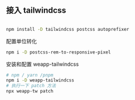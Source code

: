 

## 接入 tailwindcss

```bash

npm install -D tailwindcss postcss autoprefixer
```

配置单位转化

```bash
npm i -D postcss-rem-to-responsive-pixel
```

安装和配置 weapp-tailwindcss

```bash
# npm / yarn /pnpm
npm i -D weapp-tailwindcss
# 执行一下 patch 方法
npx weapp-tw patch
```

